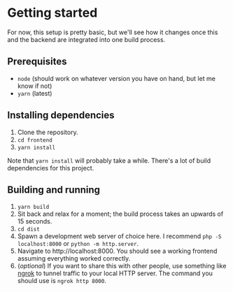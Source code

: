 # Getting started

For now, this setup is pretty basic, but we'll see how it changes once this and the backend are integrated into one build process.

## Prerequisites

- `node` (should work on whatever version you have on hand, but let me know if not)
- `yarn` (latest)

## Installing dependencies

1. Clone the repository.
2. `cd frontend`
3. `yarn install`

Note that `yarn install` will probably take a while. There's a lot of build dependencies for this project.

## Building and running

1. `yarn build`
2. Sit back and relax for a moment; the build process takes an upwards of 15 seconds.
3. `cd dist`
4. Spawn a development web server of choice here. I recommend `php -S localhost:8000` or `python -m http.server`.
5. Navigate to http://localhost:8000. You should see a working frontend assuming everything worked correctly.
6. (*optional*) If you want to share this with other people, use something like [ngrok](https://ngrok.com/) to tunnel traffic to your local HTTP server. The command you should use is `ngrok http 8000`.
